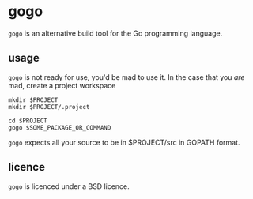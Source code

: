 gogo
====

`gogo` is an alternative build tool for the Go programming language.

usage
-----

`gogo` is not ready for use, you'd be mad to use it. In the case that you _are_ mad, create a project workspace 

    mkdir $PROJECT
    mkdir $PROJECT/.project

    cd $PROJECT
    gogo $SOME_PACKAGE_OR_COMMAND

`gogo` expects all your source to be in $PROJECT/src in GOPATH format.

licence
-------

`gogo` is licenced under a BSD licence.

